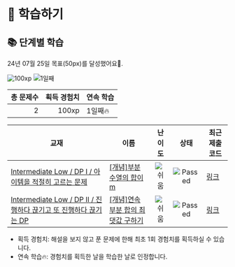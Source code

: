 # 📖 학습하기

## 📚 단계별 학습
24년 07월 25일 목표(50px)를 달성했어요🥳.

![100xp](https://img.shields.io/badge/EXP-100xp-%235cb85c.svg?for-the-badge)
![1일째](https://img.shields.io/badge/연속학습-1일째-%23E34F26.svg?for-the-badge)

|총 문제수|획득 경험치|연속 학습|
|---:|---:|---|
2|100xp|1일째🔥|

|교재|이름|난이도|상태|최근 제출 코드|
|---|---|:---:|:---:|---|
|[Intermediate Low / DP I / 아이템을 적절히 고르는 문제](https://www.codetree.ai/missions?missionId=2)|[[개념]부분 수열의 합이 m](https://www.codetree.ai/missions/2/problems/the-sum-of-the-subsequences-is-m)|![쉬움][easy]|![Passed][passed]|[링크](https://github.com/likerhythm/codetree-TILs/blob/main/240725/%EB%B6%80%EB%B6%84%20%EC%88%98%EC%97%B4%EC%9D%98%20%ED%95%A9%EC%9D%B4%20m/the-sum-of-the-subsequences-is-m.py)|
|[Intermediate Low / DP II / 진행하다 끊기고 또 진행하다 끊기는 DP](https://www.codetree.ai/missions?missionId=2)|[[개념]연속 부분 합의 최댓값 구하기](https://www.codetree.ai/missions/2/problems/max-of-partial-sum)|![쉬움][easy]|![Passed][passed]|[링크](https://github.com/likerhythm/codetree-TILs/blob/main/240725/%EC%97%B0%EC%86%8D%20%EB%B6%80%EB%B6%84%20%ED%95%A9%EC%9D%98%20%EC%B5%9C%EB%8C%93%EA%B0%92%20%EA%B5%AC%ED%95%98%EA%B8%B0/max-of-partial-sum.py)|


* 획득 경험치: 해설을 보지 않고 푼 문제에 한해 최초 1회 경험치를 획득하실 수 있습니다.
* 연속 학습🔥: 경험치를 획득한 날을 학습한 날로 인정합니다.










[b5]: https://img.shields.io/badge/Bronze_5-%235D3E31.svg
[b4]: https://img.shields.io/badge/Bronze_4-%235D3E31.svg
[b3]: https://img.shields.io/badge/Bronze_3-%235D3E31.svg
[b2]: https://img.shields.io/badge/Bronze_2-%235D3E31.svg
[b1]: https://img.shields.io/badge/Bronze_1-%235D3E31.svg
[s5]: https://img.shields.io/badge/Silver_5-%23394960.svg
[s4]: https://img.shields.io/badge/Silver_4-%23394960.svg
[s3]: https://img.shields.io/badge/Silver_3-%23394960.svg
[s2]: https://img.shields.io/badge/Silver_2-%23394960.svg
[s1]: https://img.shields.io/badge/Silver_1-%23394960.svg
[g5]: https://img.shields.io/badge/Gold_5-%23FFC433.svg
[g4]: https://img.shields.io/badge/Gold_4-%23FFC433.svg
[g3]: https://img.shields.io/badge/Gold_3-%23FFC433.svg
[g2]: https://img.shields.io/badge/Gold_2-%23FFC433.svg
[g1]: https://img.shields.io/badge/Gold_1-%23FFC433.svg
[p5]: https://img.shields.io/badge/Platinum_5-%2376DDD8.svg
[p4]: https://img.shields.io/badge/Platinum_4-%2376DDD8.svg
[p3]: https://img.shields.io/badge/Platinum_3-%2376DDD8.svg
[p2]: https://img.shields.io/badge/Platinum_2-%2376DDD8.svg
[p1]: https://img.shields.io/badge/Platinum_1-%2376DDD8.svg
[passed]: https://img.shields.io/badge/Passed-%23009D27.svg
[failed]: https://img.shields.io/badge/Failed-%23D24D57.svg
[easy]: https://img.shields.io/badge/쉬움-%235cb85c.svg?for-the-badge
[medium]: https://img.shields.io/badge/보통-%23FFC433.svg?for-the-badge
[hard]: https://img.shields.io/badge/어려움-%23D24D57.svg?for-the-badge